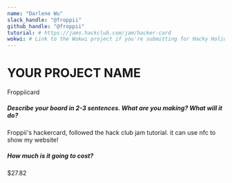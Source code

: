 ```yaml
---
name: "Darlene Wu"
slack_handle: "@froppii"
github_handle: "@froppii"
tutorial: # https://jams.hackclub.com/jam/hacker-card
wokwi: # Link to the Wokwi project if you're submitting for Hacky Holidays
---
```


# YOUR PROJECT NAME
Froppiicard

##### Describe your board in 2-3 sentences. What are you making? What will it do?
Froppii's hackercard, followed the hack club jam tutorial. it can use nfc to show my website!

##### How much is it going to cost?
$27.82
<!-- Tell us a little bit about your design process. What were some challenges? What helped? ***Totally optional*** -->
